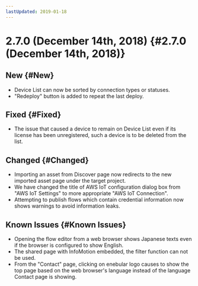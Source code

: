 ```yaml
---
lastUpdated: 2019-01-18
---
```


# 2.7.0 (December 14th, 2018) {#2.7.0 (December 14th, 2018)}

## New {#New}

- Device List can now be sorted by connection types or statuses.
- "Redeploy" button is added to repeat the last deploy.

## Fixed {#Fixed}

- The issue that caused a device to remain on Device List even if its license has been unregistered, such a device is to be deleted from the list.

## Changed {#Changed}

- Importing an asset from Discover page now redirects to the new imported asset page under the target project.
- We have changed the title of AWS IoT configuration dialog box from "AWS IoT Settings" to more appropriate "AWS IoT Connection".
- Attempting to publish flows which contain credential information now shows warnings to avoid information leaks.

## Known Issues {#Known Issues}

- Opening the flow editor from a web browser shows Japanese texts even if the browser is configured to show English.
- The shared page with InfoMotion embedded, the filter function can not be used.
- From the "Contact" page, clicking on enebular logo causes to show the top page based on the web browser's language instead of the language Contact page is showing.